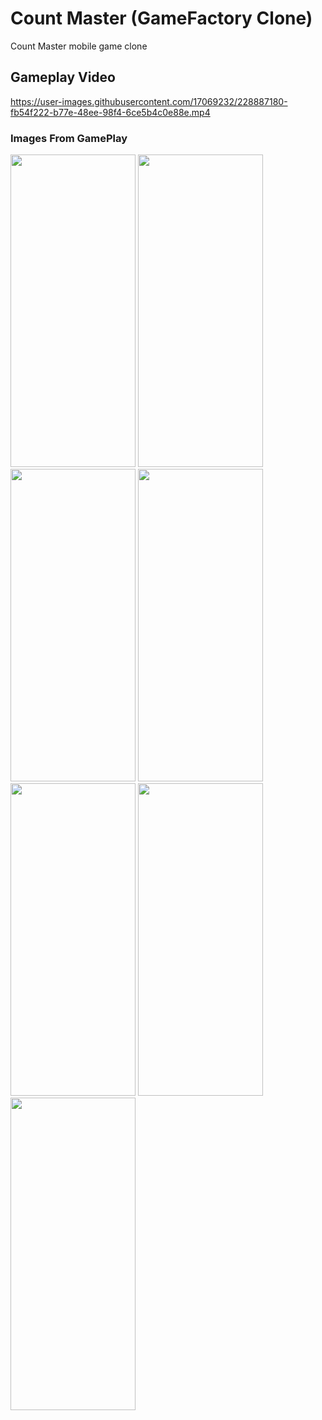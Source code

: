 # Count Master (GameFactory Clone)
 Count Master mobile game clone
## Gameplay Video



https://user-images.githubusercontent.com/17069232/228887180-fb54f222-b77e-48ee-98f4-6ce5b4c0e88e.mp4


### Images From GamePlay


 <image src="https://user-images.githubusercontent.com/17069232/217072109-07ded4e4-1aaf-4a5e-b080-9c169054cefd.jpg" width="200" height="500">
<image src="https://user-images.githubusercontent.com/17069232/217072209-d0543c07-2def-41fc-99d8-004aaf6ffe67.jpg" width="200" height="500">
 
<image src="https://user-images.githubusercontent.com/17069232/217072303-12591962-ae5d-47a9-8603-c94b25d75344.jpg" width="200" height="500">
 <image src="https://user-images.githubusercontent.com/17069232/217075016-29521b86-f5c5-4691-9609-12a5d3391a5f.jpg" width="200" height="500">

<image src="https://user-images.githubusercontent.com/17069232/217072458-bfb25458-3997-4ea8-a40c-aaf148f99f5f.jpg" width="200" height="500">
 
<image src="https://user-images.githubusercontent.com/17069232/217072567-ead5fd0a-2db4-41ae-949c-0b810b96388b.jpg" width="200" height="500">
 
<image src="https://user-images.githubusercontent.com/17069232/217072583-e73df56e-a8eb-4308-9496-e85d9778d7a5.jpg" width="200" height="500">
 
